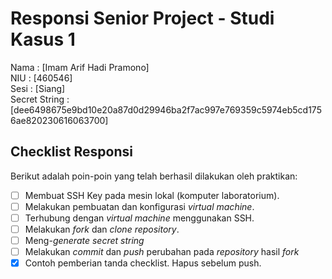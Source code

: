# Responsi Senior Project - Studi Kasus 1

Nama : [Imam Arif Hadi Pramono]  
NIU : [460546]  
Sesi : [Siang]  
Secret String : [dee6498675e9bd10e20a87d0d29946ba2f7ac997e769359c5974eb5cd1756ae820230616063700]

## Checklist Responsi

Berikut adalah poin-poin yang telah berhasil dilakukan oleh praktikan:

- [ ] Membuat SSH Key pada mesin lokal (komputer laboratorium).
- [ ] Melakukan pembuatan dan konfigurasi _virtual machine_.
- [ ] Terhubung dengan _virtual machine_ menggunakan SSH.
- [ ] Melakukan _fork_ dan _clone_ _repository_.
- [ ] Meng-_generate_ _secret string_
- [ ] Melakukan _commit_ dan _push_ perubahan pada _repository_ hasil _fork_
- [x] Contoh pemberian tanda checklist. Hapus sebelum push.
